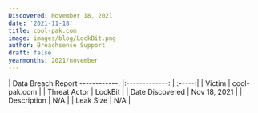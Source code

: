 ```yaml
---
Discovered: November 18, 2021
date: '2021-11-18'
title: cool-pak.com
image: images/blog/LockBit.png
author: Breachsense Support
draft: false
yearmonths: 2021/november
---
```



| Data Breach Report
------------:   |:-------------:    | :-----:|
| Victim    | cool-pak.com      | 
| Threat Actor    | LockBit      | 
| Date Discovered    | Nov 18, 2021      | 
| Description    | N/A      | 
| Leak Size    | N/A      | 

